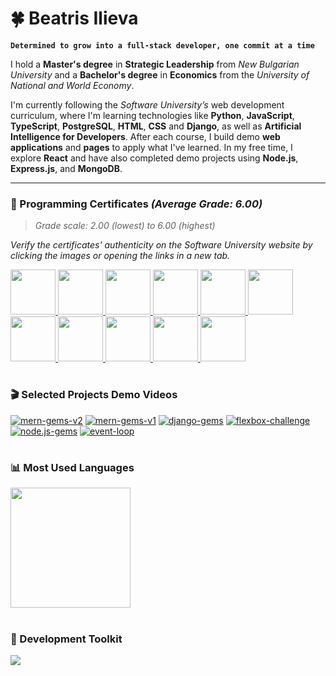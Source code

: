 # 🍀 Beatris Ilieva

**`Determined to grow into a full-stack developer, one commit at a time`**

I hold a **Master's degree** in **Strategic Leadership** from _New Bulgarian University_ and a **Bachelor's degree** in **Economics** from the _University of National and World Economy_. 

I'm currently following the _Software University’s_ web development curriculum, where I'm learning technologies like **Python**, **JavaScript**, **TypeScript**, **PostgreSQL**, **HTML**, **CSS** and **Django**, as well as **Artificial Intelligence for Developers**. After each course, I build demo **web applications** and **pages** to apply what I've learned. In my free time, I explore **React** and have also completed demo projects using **Node.js**, **Express.js**, and **MongoDB**.

---

### 📜 Programming Certificates *(Average Grade: 6.00)*
> _Grade scale: 2.00 (lowest) to 6.00 (highest)_

*Verify the certificates' authenticity on the Software University website by clicking the images or opening the links in a new tab.*

<p align="left">
        <a href="https://softuni.bg/certificates/details/247278/39d45ee2">
        <img src="https://res.cloudinary.com/dpgvbozrb/image/upload/v1753787055/ai-tools-for-developers_ikpujs.png" width="72px" />
    </a>
    <a href="https://softuni.bg/certificates/details/246189/a46c73a2">
        <img src="https://res.cloudinary.com/dpgvbozrb/image/upload/v1751741336/django-basics_d6lpuh.png" width="72px" />
    </a> 
    <a href="https://softuni.bg/certificates/details/245061/89061a22">
        <img src="https://res.cloudinary.com/dpgvbozrb/image/upload/v1750335746/typescript_j5qkfl.png" width="72px" />
    </a> 
    <a href="https://softuni.bg/certificates/details/242263/8c6a2b9f">
        <img src="https://res.cloudinary.com/dpgvbozrb/image/upload/v1744638746/js-front-end_bytcnl.png" width="72px" />
    </a> 
    <a href="https://softuni.bg/certificates/details/237923/b3ab2baa">
        <img src="https://res.cloudinary.com/dpgvbozrb/image/upload/v1743784909/htm-and-css_vpqxxa.png" width="72px" />
    </a> 
    <a href="https://softuni.bg/certificates/details/193787/03b13966">
        <img src="https://res.cloudinary.com/dpgvbozrb/image/upload/v1743784909/python-orm_yhdxlc.png" width="72px" />
    </a> 
    <a href="https://softuni.bg/certificates/details/185983/50925b30">
        <img src="https://res.cloudinary.com/dpgvbozrb/image/upload/v1743784909/postgre-sql_rriyf4.png" width="72px" />
    </a> 
    <a href="https://softuni.bg/certificates/details/180855/bb937ca4">
        <img src="https://res.cloudinary.com/dpgvbozrb/image/upload/v1743784909/python-oop_m4xe1d.png" width="72px" />
    </a>
    <a href="https://softuni.bg/certificates/details/173816/2932f905">
        <img src="https://res.cloudinary.com/dpgvbozrb/image/upload/v1743784910/python-advanced_nf2vyc.png" width="72px" />
    </a>
    <a href="https://softuni.bg/certificates/details/167232/525747d6">
        <img src="https://res.cloudinary.com/dpgvbozrb/image/upload/v1743784909/programming-fundamentals_iled2h.png" width="72px" />
    </a>
    <a href="https://softuni.bg/certificates/details/143335/0a97348e">
        <img src="https://res.cloudinary.com/dpgvbozrb/image/upload/v1743784909/programming-basics_wdkqsq.png" width="72px" />
    </a>
</p>

#

### 🎬 Selected Projects Demo Videos

[![mern-gems-v2](https://ytcards.demolab.com/?id=0aPSCCu5VB0&title=mern-gems-v2&lang=en&timestamp=0&background_color=%230d1117&title_color=%23ffffff&stats_color=%230d1117&max_title_lines=1&width=250&border_radius=5 "mern-gems-v2")](https://youtu.be/0aPSCCu5VB0)
[![mern-gems-v1](https://ytcards.demolab.com/?id=MTtAupdKb5A&title=mern-gems-v1&lang=en&timestamp=0&background_color=%230d1117&title_color=%23ffffff&stats_color=%230d1117&max_title_lines=1&width=250&border_radius=5 "mern-gems-v1")](https://youtu.be/MTtAupdKb5A)
[![django-gems](https://ytcards.demolab.com/?id=RCQqE-m7bb0&title=django-gems&lang=en&timestamp=0&background_color=%230d1117&title_color=%23ffffff&stats_color=%230d1117&max_title_lines=1&width=250&border_radius=5 "django-gems")](https://youtu.be/RCQqE-m7bb0)
[![flexbox-challenge](https://ytcards.demolab.com/?id=RDATsh-SHCE&title=flexbox-challenge&lang=en&timestamp=0&background_color=%230d1117&title_color=%23ffffff&stats_color=%230d1117&max_title_lines=1&width=250&border_radius=5 "flexbox-challenge")](https://youtu.be/RDATsh-SHCE)
[![node.js-gems](https://ytcards.demolab.com/?id=G62I2oleWCg&title=node.js-gems&lang=en&timestamp=0&background_color=%230d1117&title_color=%23ffffff&stats_color=%230d1117&max_title_lines=1&width=250&border_radius=5 "node.js-gems")](https://youtu.be/G62I2oleWCg)
[![event-loop](https://ytcards.demolab.com/?id=LX0Mky7DvFc&title=event-loop&lang=en&timestamp=0&background_color=%230d1117&title_color=%23ffffff&stats_color=%230d1117&max_title_lines=1&width=250&border_radius=5 "event-loop")](https://youtu.be/LX0Mky7DvFc)

#

### 📊 Most Used Languages

<a href="https://github.com/anuraghazra/convoychat">
  <img align="center" height=192 src="https://github-readme-stats.vercel.app/api/top-langs/?username=beatrisilieva&layout=compact&langs_count=8&theme=dark&card_width=320&hide=Ruby&hide_title=true" />
</a>

#

### 🧰 Development Toolkit

<div align="left">
    <img src="https://skillicons.dev/icons?i=javascript,python,ts,html,css,sass,react,express,django,nodejs,jest,postgresql,mongodb,vscode,pycharm,postman,aws,cloudflare,firebase,githubactions,docker,devto" />
</div>
